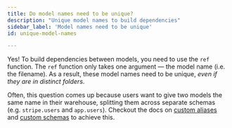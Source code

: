 ```yaml
---
title: Do model names need to be unique?
description: "Unique model names to build dependencies"
sidebar_label: 'Model names need to be unique'
id: unique-model-names

---
```


Yes! To build dependencies between models, you need to use the `ref` function. The `ref` function only takes one argument — the model name (i.e. the filename). As a result, these model names need to be unique, _even if they are in distinct folders_.

Often, this question comes up because users want to give two models the same name in their warehouse, splitting them across separate schemas (e.g. `stripe.users` and `app.users`). Checkout the docs on [custom aliases](using-custom-aliases) and [custom schemas](using-custom-schemas) to achieve this.
